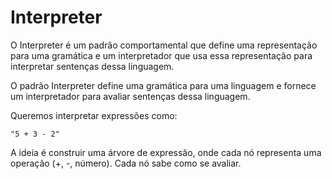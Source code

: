 # Interpreter

O Interpreter é um padrão comportamental que define uma representação para uma gramática e um interpretador que usa essa representação para interpretar sentenças dessa linguagem.

O padrão Interpreter define uma gramática para uma linguagem e fornece um interpretador para avaliar sentenças dessa linguagem.

Queremos interpretar expressões como:
```
"5 + 3 - 2"
```

A ideia é construir uma árvore de expressão, onde cada nó representa uma operação (+, -, número). Cada nó sabe como se avaliar.

